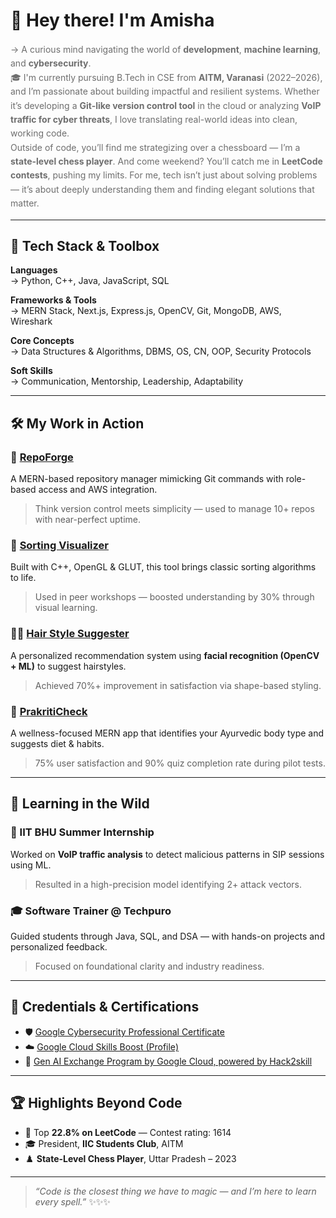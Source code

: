 # 👋 Hey there! I'm Amisha
<p style="font-size: 14px; color: #6e6e6e; line-height: 1.6;">
→ A curious mind navigating the world of <b>development</b>, <b>machine learning</b>, and <b>cybersecurity</b>.<br>
🎓 I'm currently pursuing B.Tech in CSE from <b>AITM, Varanasi</b> (2022–2026), and I’m passionate about building impactful and resilient systems. Whether it’s developing a <b>Git-like version control tool</b> in the cloud or analyzing <b>VoIP traffic for cyber threats</b>, I love translating real-world ideas into clean, working code.<br>
Outside of code, you’ll find me strategizing over a chessboard — I’m a <b>state-level chess player</b>. And come weekend? You’ll catch me in <b>LeetCode contests</b>, pushing my limits. For me, tech isn’t just about solving problems — it’s about deeply understanding them and finding elegant solutions that matter.
</p>

---
## 🚀 Tech Stack & Toolbox
**Languages**  
→ Python, C++, Java, JavaScript, SQL

**Frameworks & Tools**  
→ MERN Stack, Next.js, Express.js, OpenCV, Git, MongoDB, AWS, Wireshark

**Core Concepts**  
→ Data Structures & Algorithms, DBMS, OS, CN, OOP, Security Protocols

**Soft Skills**  
→ Communication, Mentorship, Leadership, Adaptability

---
## 🛠️ My Work in Action
### 🔐 [RepoForge](https://github.com/amisha-singh12/RepoForge)  
A MERN-based repository manager mimicking Git commands with role-based access and AWS integration.  
> Think version control meets simplicity — used to manage 10+ repos with near-perfect uptime.
### 🎨 [Sorting Visualizer](https://github.com/amisha-singh12/Sorting-Visualizer.git)  
Built with C++, OpenGL & GLUT, this tool brings classic sorting algorithms to life.  
> Used in peer workshops — boosted understanding by 30% through visual learning.
### 💇‍♀️ [Hair Style Suggester](https://github.com/amisha-singh12/hair-style-suggester.git)  
A personalized recommendation system using **facial recognition (OpenCV + ML)** to suggest hairstyles.  
> Achieved 70%+ improvement in satisfaction via shape-based styling.
### 🌿 [PrakritiCheck](https://github.com/amisha-singh12/PrakritiCheck.git)  
A wellness-focused MERN app that identifies your Ayurvedic body type and suggests diet & habits.  
> 75% user satisfaction and 90% quiz completion rate during pilot tests.
---
## 🔬 Learning in the Wild
### 🧪 IIT BHU Summer Internship  
Worked on **VoIP traffic analysis** to detect malicious patterns in SIP sessions using ML.  
> Resulted in a high-precision model identifying 2+ attack vectors.
### 🎓 Software Trainer @ Techpuro  
Guided students through Java, SQL, and DSA — with hands-on projects and personalized feedback.  
> Focused on foundational clarity and industry readiness.
---
## 📜 Credentials & Certifications
- 🛡️ [Google Cybersecurity Professional Certificate](https://coursera.org/share/23fc4ee76a8f80f2d262ad07b4a6f230)  
- ☁️ [Google Cloud Skills Boost (Profile)](https://www.cloudskillsboost.google/public_profiles/dfc9bf24-45a1-4ab9-ad68-e11c5233dad5)  
- 🧠 [ Gen AI Exchange Program by Google Cloud, powered by Hack2skill](https://certificate.hack2skill.com/user/genai10/2025H2S04GENAI-A1000482)
---
## 🏆 Highlights Beyond Code
- 🧩 Top **22.8% on LeetCode** — Contest rating: 1614  
- 🎓 President, **IIC Students Club**, AITM  
- ♟️ **State-Level Chess Player**, Uttar Pradesh – 2023  
---

> *“Code is the closest thing we have to magic — and I’m here to learn every spell.”* ✨✨✨  




<!---
amisha-singh12/amisha-singh12 is a ✨ special ✨ repository because its `README.md` (this file) appears on your GitHub profile.
You can click the Preview link to take a look at your changes.
--->
